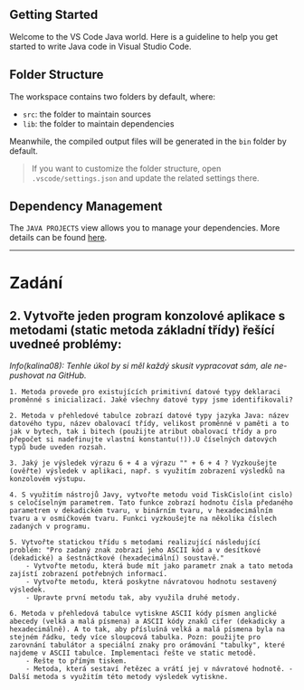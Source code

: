 ## Getting Started

Welcome to the VS Code Java world. Here is a guideline to help you get started to write Java code in Visual Studio Code.

## Folder Structure

The workspace contains two folders by default, where:

- `src`: the folder to maintain sources
- `lib`: the folder to maintain dependencies

Meanwhile, the compiled output files will be generated in the `bin` folder by default.

> If you want to customize the folder structure, open `.vscode/settings.json` and update the related settings there.

## Dependency Management

The `JAVA PROJECTS` view allows you to manage your dependencies. More details can be found [here](https://github.com/microsoft/vscode-java-dependency#manage-dependencies).

- - -  
# Zadání
## 2. Vytvořte jeden program konzolové aplikace s metodami (static metoda základní třídy) řešící uvedneé problémy:  

*Info(kalina08): Tenhle úkol by si měl každý skusit vypracovat sám, ale ne-pushovat na GitHub.*  
  
    1. Metoda provede pro existujících primitivní datové typy deklaraci proměnné s inicializací. Jaké všechny datové typy jsme identifikovali?  

    2. Metoda v přehledové tabulce zobrazí datové typy jazyka Java: název datového typu, název obalovací třídy, velikost proměnné v paměti a to jak v bytech, tak i bitech (použijte atribut obalovací třídy a pro přepočet si nadefinujte vlastní konstantu(!)).U číselných datových typů bude uveden rozsah.  

    3. Jaký je výsledek výrazu 6 + 4 a výrazu "" + 6 + 4 ? Vyzkoušejte (ověřte) výsledek v aplikaci, např. s využitím zobrazení výsledků na konzolovém výstupu.  

    4. S využitím nástrojů Javy, vytvořte metodu void TiskCislo(int cislo) s celočíselným parametrem. Tato funkce zobrazí hodnotu čísla předaného parametrem v dekadickém tvaru, v binárním tvaru, v hexadecimálním tvaru a v osmičkovém tvaru. Funkci vyzkoušejte na několika číslech zadaných v programu.  

    5. Vytvořte statickou třídu s metodami realizující následující problém: "Pro zadaný znak zobrazí jeho ASCII kód a v desítkové (dekadické) a šestnáctkové (hexadecimální) soustavě." 
	    - Vytvořte metodu, která bude mít jako parametr znak a tato metoda zajístí zobrazení potřebných informací. 
	    - Vytvořte metodu, která poskytne návratovou hodnotu sestavený výsledek. 
	    - Upravte první metodu tak, aby využila druhé metody.  

    6. Metoda v přehledová tabulce vytiskne ASCII kódy písmen anglické abecedy (velká a malá písmena) a ASCII kódy znaků cifer (dekadicky a hexadecimálně). A to tak, aby příslušná velká a malá písmena byla na stejném řádku, tedy více sloupcová tabulka. Pozn: použijte pro zarovnání tabulátor a speciální znaky pro orámování "tabulky", které najdeme v ASCII tabulce. Implementaci řešte ve static metodě.
	    - Řešte to přímým tiskem. 
	    - Metoda, která sestaví řetězec a vrátí jej v návratové hodnotě. - Další metoda s využitím této metody výsledek vytiskne. 
	